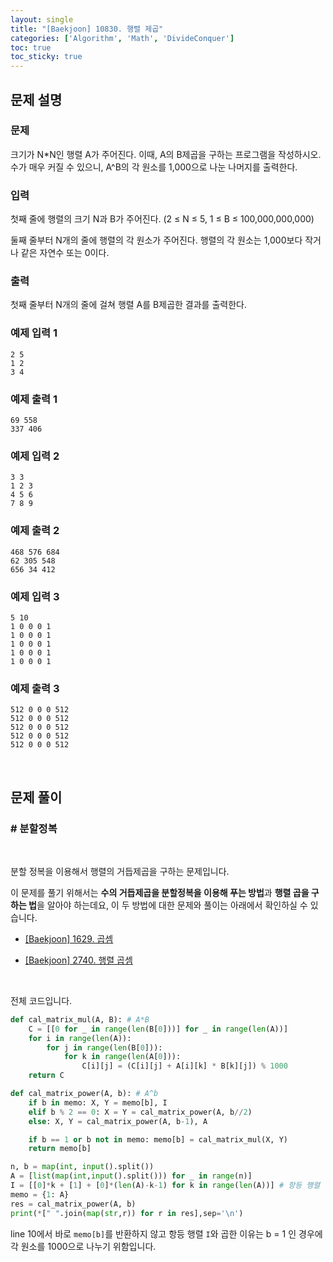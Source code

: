```yaml
---
layout: single
title: "[Baekjoon] 10830. 행렬 제곱"
categories: ['Algorithm', 'Math', 'DivideConquer']
toc: true
toc_sticky: true
---
```


## 문제 설명

### 문제

크기가 N*N인 행렬 A가 주어진다. 이때, A의 B제곱을 구하는 프로그램을 작성하시오. 수가 매우 커질 수 있으니, A^B의 각 원소를 1,000으로 나눈 나머지를 출력한다.

### 입력

첫째 줄에 행렬의 크기 N과 B가 주어진다. (2 ≤ N ≤  5, 1 ≤ B ≤ 100,000,000,000)

둘째 줄부터 N개의 줄에 행렬의 각 원소가 주어진다. 행렬의 각 원소는 1,000보다 작거나 같은 자연수 또는 0이다.

### 출력

첫째 줄부터 N개의 줄에 걸쳐 행렬 A를 B제곱한 결과를 출력한다.

### 예제 입력 1

```
2 5
1 2
3 4
```

### 예제 출력 1

```
69 558
337 406
```

### 예제 입력 2

```
3 3
1 2 3
4 5 6
7 8 9
```

### 예제 출력 2

```
468 576 684
62 305 548
656 34 412
```

### 예제 입력 3 

```
5 10
1 0 0 0 1
1 0 0 0 1
1 0 0 0 1
1 0 0 0 1
1 0 0 0 1
```

### 예제 출력 3

```
512 0 0 0 512
512 0 0 0 512
512 0 0 0 512
512 0 0 0 512
512 0 0 0 512
```

<br>

## 문제 풀이

### \# 분할정복

<br>

분할 정복을 이용해서 행렬의 거듭제곱을 구하는 문제입니다. 

이 문제를 풀기 위해서는 **수의 거듭제곱을 분할정복을 이용해 푸는 방법**과 **행렬 곱을 구하는 법**을 알아야 하는데요, 이 두 방법에 대한 문제와 풀이는 아래에서 확인하실 수 있습니다. 

* [[Baekjoon] 1629. 곱셈](https://wowo0709.github.io/algorithm/baekjoon/Baekjoon-1629.-%EA%B3%B1%EC%85%88/)

* [[Baekjoon] 2740. 행렬 곱셈](https://wowo0709.github.io/algorithm/baekjoon/Baekjoon-2740.-%ED%96%89%EB%A0%AC-%EA%B3%B1%EC%85%88/)

<br>

전체 코드입니다. 

```python
def cal_matrix_mul(A, B): # A*B
    C = [[0 for _ in range(len(B[0]))] for _ in range(len(A))]
    for i in range(len(A)):
        for j in range(len(B[0])):
            for k in range(len(A[0])):
                C[i][j] = (C[i][j] + A[i][k] * B[k][j]) % 1000
    return C

def cal_matrix_power(A, b): # A^b
    if b in memo: X, Y = memo[b], I
    elif b % 2 == 0: X = Y = cal_matrix_power(A, b//2)
    else: X, Y = cal_matrix_power(A, b-1), A

    if b == 1 or b not in memo: memo[b] = cal_matrix_mul(X, Y)
    return memo[b]

n, b = map(int, input().split())
A = [list(map(int,input().split())) for _ in range(n)]
I = [[0]*k + [1] + [0]*(len(A)-k-1) for k in range(len(A))] # 항등 행렬
memo = {1: A}
res = cal_matrix_power(A, b)
print(*[" ".join(map(str,r)) for r in res],sep='\n')
```

line 10에서 바로 `memo[b]`를 반환하지 않고 항등 행렬 `I`와 곱한 이유는 b = 1 인 경우에 각 원소를 1000으로 나누기 위함입니다. 

